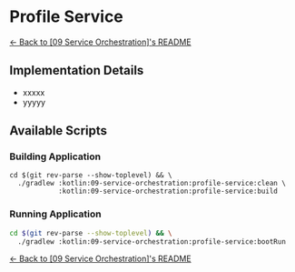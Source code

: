 # Profile Service

[← Back to \[09 Service Orchestration\]'s README](../README.md)

## Implementation Details

- xxxxx
- yyyyy

## Available Scripts

### Building Application

```shell
cd $(git rev-parse --show-toplevel) && \
  ./gradlew :kotlin:09-service-orchestration:profile-service:clean \
            :kotlin:09-service-orchestration:profile-service:build
```

### Running Application

```bash
cd $(git rev-parse --show-toplevel) && \
  ./gradlew :kotlin:09-service-orchestration:profile-service:bootRun
```

[← Back to \[09 Service Orchestration\]'s README](../README.md)
